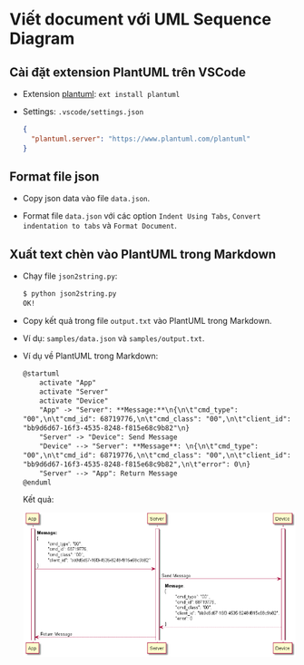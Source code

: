 # Viết document với UML Sequence Diagram

## Cài đặt extension PlantUML trên VSCode

- Extension [plantuml](https://github.com/qjebbs/vscode-plantuml): `ext install plantuml`

- Settings: `.vscode/settings.json`

  ```json
  {
    "plantuml.server": "https://www.plantuml.com/plantuml"
  }
  ```

## Format file json

- Copy json data vào file `data.json`.

- Format file `data.json` với các option `Indent Using Tabs`, `Convert indentation to tabs` và `Format Document`.

## Xuất text chèn vào PlantUML trong Markdown

- Chạy file `json2string.py`:

  ```bash
  $ python json2string.py
  OK!
  ```

- Copy kết quả trong file `output.txt` vào PlantUML trong Markdown.

- Ví dụ: `samples/data.json` và `samples/output.txt`.

- Ví dụ về PlantUML trong Markdown:

  ```plantuml
  @startuml
      activate "App"
      activate "Server"
      activate "Device"
      "App" -> "Server": **Message:**\n{\n\t"cmd_type": "00",\n\t"cmd_id": 68719776,\n\t"cmd_class": "00",\n\t"client_id": "bb9d6d67-16f3-4535-8248-f815e68c9b82"\n}
      "Server" -> "Device": Send Message
      "Device" --> "Server": **Message**: \n{\n\t"cmd_type": "00",\n\t"cmd_id": 68719776,\n\t"cmd_class": "00",\n\t"client_id": "bb9d6d67-16f3-4535-8248-f815e68c9b82",\n\t"error": 0\n}
      "Server" --> "App": Return Message
  @enduml
  ```

  Kết quả:

  ![Sample UML Sequence Diagram](images/sample.png)
